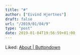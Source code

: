 ```yaml
---
title: "#"
author: ["Eivind Hjertnes"]
draft: false
url: "/2019/01/04/9"
type: "post"
date: 2019-01-04T19:56:59+01:00
---
```


Liked: [About | Buttondown](https://buttondown.email/)
